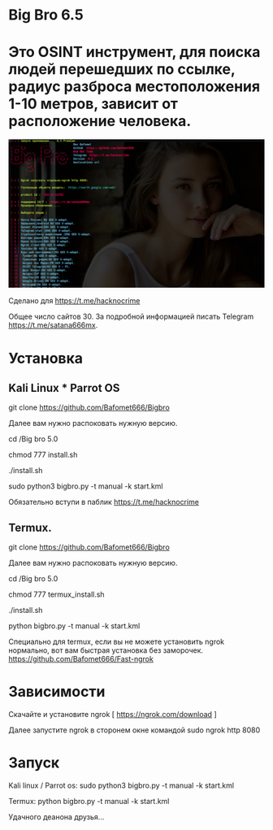 # Big Bro 6.5 
# Это OSINT инструмент, для поиска людей перешедших по ссылке, радиус разброса местоположения 1-10 метров, зависит от расположение человека.

![alt tag](https://github.com/Bafomet666/screen/blob/main/6.5.png)​

Сделано для https://t.me/hacknocrime

Общее число сайтов 30. За подробной информацией писать Telegram https://t.me/satana666mx.

# Установка

## Kali Linux * Parrot OS

git clone https://github.com/Bafomet666/Bigbro

  Далее вам нужно распоковать нужную версию.

  cd /Big bro 5.0

  chmod 777 install.sh

  ./install.sh

  sudo python3 bigbro.py -t manual -k start.kml


Обязательно вступи в паблик https://t.me/hacknocrime

## Termux.

git clone https://github.com/Bafomet666/Bigbro

  Далее вам нужно распоковать нужную версию.

  cd /Big bro 5.0

  chmod 777 termux_install.sh

 ./install.sh

python bigbro.py -t manual -k start.kml

Специально для termux, если вы не можете установить ngrok нормально, вот вам быстрая установка без заморочек. https://github.com/Bafomet666/Fast-ngrok

# Зависимости

Скачайте и установите ngrok [ https://ngrok.com/download ]

  Далее запустите ngrok в сторонем окне командой sudo ngrok http 8080


# Запуск

  Kali linux / Parrot os:   sudo python3 bigbro.py -t manual -k start.kml

  Termux:                   python bigbro.py -t manual -k start.kml

Удачного деанона друзья...
